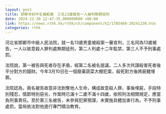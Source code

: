 ```yaml
---
layout: post
title: 邯鄲市初中生被殺案　三名13歲被告一人被判無期徒刑
date: 2024-12-30 12:47:35.000000000 +08:00
link: https://news.rthk.hk/rthk/ch/component/k2/1785460-20241230.htm
categories: rthk
---
```


河北省邯鄲市中級人民法院，就一名13歲男童被殺案一審宣判，三名同為13歲被告，一人以故意殺人罪判處無期徒刑，第二人判處十二年監禁，第三人不予刑事處罰。

法院說，第一被告與死者存在矛盾，經第二名被名提議，二人多次共謀殺害死者後平分對方的錢財。今年3月10日在一個廢棄蔬菜大棚犯案，殺死對方後將屍體埋葬。

法院認為，兩名被告故意非法剝奪他人生命，構成故意殺人罪，事後埋屍，手段特別殘忍，情節特別惡劣，作案時已滿十二歲不滿十四歲，依照刑法相關規定，應當負刑事責任。至於第三名被告，未參與犯罪預謀，未實施具體加害行為，不予刑事處罰，當局依法對他進行專門矯治教育。
